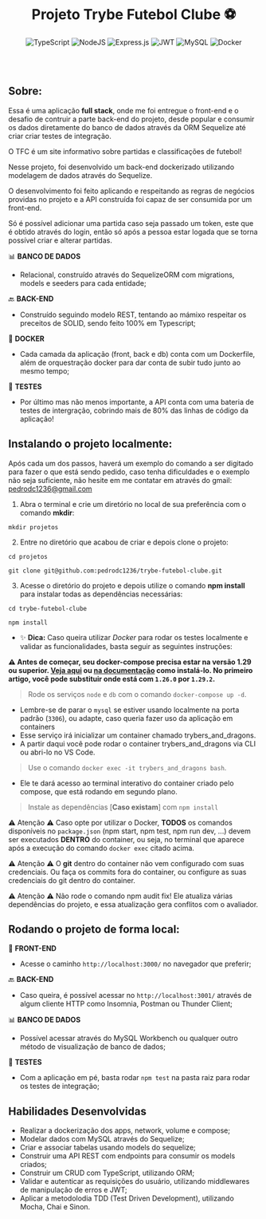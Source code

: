 <h1 align="center"> Projeto Trybe Futebol Clube ⚽ </h1>

 <div align="center">
 
 ![TypeScript](https://img.shields.io/badge/typescript-%23007ACC.svg?style=for-the-badge&logo=typescript&logoColor=white)
 ![NodeJS](https://img.shields.io/badge/node.js-6DA55F?style=for-the-badge&logo=node.js&logoColor=white)
 ![Express.js](https://img.shields.io/badge/express.js-%23404d59.svg?style=for-the-badge&logo=express&logoColor=%2361DAFB)
 ![JWT](https://img.shields.io/badge/JWT-black?style=for-the-badge&logo=JSON%20web%20tokens)
 ![MySQL](https://img.shields.io/badge/mysql-%2300f.svg?style=for-the-badge&logo=mysql&logoColor=white)
 ![Docker](https://img.shields.io/badge/docker-%230db7ed.svg?style=for-the-badge&logo=docker&logoColor=white)
 
</div>
<br/> <br/>

<h2 align="left"> Sobre: </h2>

Essa é uma aplicação <strong>full stack</strong>, onde me foi entregue o front-end e o desafio de contruir a parte back-end do projeto, desde popular e consumir os dados diretamente do banco de dados através da ORM Sequelize até criar criar testes de integração.

O TFC é um site informativo sobre partidas e classificações de futebol!

Nesse projeto, foi desenvolvido um back-end dockerizado utilizando modelagem de dados através do Sequelize.

O desenvolvimento foi feito aplicando e respeitando as regras de negócios providas no projeto e a API construída foi capaz de ser consumida por um front-end.

Só é possível adicionar uma partida caso seja passado um token, este que é obtido através do login, então só após a pessoa estar logada que se torna possível criar e alterar partidas.

📊 **BANCO DE DADOS**
  - Relacional, construído através do SequelizeORM com migrations, models e seeders para cada entidade;

🔙 **BACK-END**
 - Construído seguindo modelo REST, tentando ao mámixo respeitar os preceitos de SOLID, sendo feito 100% em Typescript;
 
🐋 **DOCKER**
 - Cada camada da aplicação (front, back e db) conta com um Dockerfile, além de orquestração docker para dar conta de subir tudo junto ao mesmo tempo;
 
🧪 **TESTES**
 - Por último mas não menos importante, a API conta com uma bateria de testes de intergração, cobrindo mais de 80% das linhas de código da aplicação!
 

## Instalando o projeto localmente:
 
Após cada um dos passos, haverá um exemplo do comando a ser digitado para fazer o que está sendo pedido, caso tenha dificuldades e o exemplo não seja suficiente, não hesite em me contatar em através do gmail: pedrodc1236@gmail.com 

1. Abra o terminal e crie um diretório no local de sua preferência com o comando **mkdir**:
  ```
  mkdir projetos
  ```
2. Entre no diretório que acabou de criar e depois clone o projeto:
  ```
  cd projetos
  ```
  ```
  git clone git@github.com:pedrodc1236/trybe-futebol-clube.git
  ```
  
3. Acesse o diretório do projeto e depois utilize o comando **npm install** para instalar todas as dependências necessárias:

  ```
  cd trybe-futebol-clube
  ```
  ```
  npm install
  ```
  
  - ✨ **Dica:** Caso queira utilizar _Docker_ para rodar os testes localmente e validar as funcionalidades, basta seguir as seguintes instruções:

  **:warning: Antes de começar, seu docker-compose precisa estar na versão 1.29 ou superior. [Veja aqui](https://www.digitalocean.com/community/tutorials/how-to-install-and-use-docker-compose-on-ubuntu-20-04-pt) ou [na documentação](https://docs.docker.com/compose/install/) como instalá-lo. No primeiro artigo, você pode substituir onde está com `1.26.0` por `1.29.2`.**

  > Rode os serviços `node` e `db` com o comando `docker-compose up -d`.
  - Lembre-se de parar o `mysql` se estiver usando localmente na porta padrão (`3306`), ou adapte, caso queria fazer uso da aplicação em containers
  - Esse serviço irá inicializar um container chamado trybers_and_dragons.
  - A partir daqui você pode rodar o container trybers_and_dragons via CLI ou abri-lo no VS Code.

  > Use o comando `docker exec -it trybers_and_dragons bash`.
  - Ele te dará acesso ao terminal interativo do container criado pelo compose, que está rodando em segundo plano.

  > Instale as dependências [**Caso existam**] com `npm install`

  ⚠ Atenção ⚠ Caso opte por utilizar o Docker, **TODOS** os comandos disponíveis no `package.json` (npm start, npm test, npm run dev, ...) devem ser executados **DENTRO** do container, ou seja, no terminal que aparece após a execução do comando `docker exec` citado acima. 

  ⚠ Atenção ⚠ O **git** dentro do container não vem configurado com suas credenciais. Ou faça os commits fora do container, ou configure as suas credenciais do git dentro do container.

  ⚠ Atenção ⚠ Não rode o comando npm audit fix! Ele atualiza várias dependências do projeto, e essa atualização gera conflitos com o avaliador.

<h2 align="left">Rodando o projeto de forma local: </h2>

🚪 **FRONT-END**
 - Acesse o caminho `http://localhost:3000/` no navegador que preferir;
 

🔙 **BACK-END**
 - Caso queira, é possível acessar no `http://localhost:3001/` através de algum cliente HTTP como Insomnia, Postman ou Thunder Client;
 
 
📊 **BANCO DE DADOS**
  - Possível acessar através do MySQL Workbench ou qualquer outro método de visualização de banco de dados;


🧪 **TESTES**
 - Com a aplicação em pé, basta rodar `npm test` na pasta raiz para rodar os testes de integração;

## Habilidades Desenvolvidas

- Realizar a dockerização dos apps, network, volume e compose;
- Modelar dados com MySQL através do Sequelize;
- Criar e associar tabelas usando models do sequelize;
- Construir uma API REST com endpoints para consumir os models criados;
- Construir um CRUD com TypeScript, utilizando ORM;
- Validar e autenticar as requisições do usuário, utilizando middlewares de manipulação de erros e JWT;
- Aplicar a metodolodia TDD (Test Driven Development), utilizando Mocha, Chai e Sinon.


